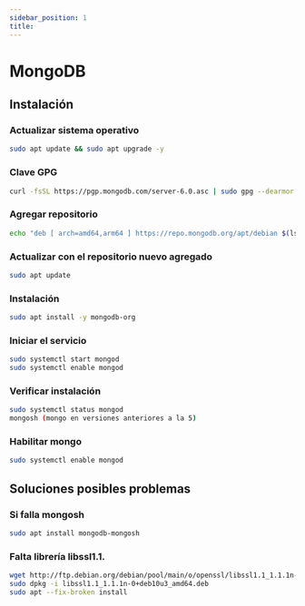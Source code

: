 ```yaml
---
sidebar_position: 1
title: 
---
```


# MongoDB
## Instalación
### Actualizar sistema operativo
```bash
sudo apt update && sudo apt upgrade -y
```

### Clave GPG
```bash
curl -fsSL https://pgp.mongodb.com/server-6.0.asc | sudo gpg --dearmor -o /usr/share/keyrings/mongodb-server-6.0.gpg
```

### Agregar repositorio
```bash
echo "deb [ arch=amd64,arm64 ] https://repo.mongodb.org/apt/debian $(lsb_release -cs)/mongodb-org/6.0 main" | sudo tee /etc/apt/sources.list.d/mongodb-org-6.0.list
```

### Actualizar con el repositorio nuevo agregado
```bash
sudo apt update
```
### Instalación
```bash
sudo apt install -y mongodb-org
```
### Iniciar el servicio
```bash
sudo systemctl start mongod
sudo systemctl enable mongod
```
### Verificar instalación
```bash
sudo systemctl status mongod
mongosh (mongo en versiones anteriores a la 5)
```

### Habilitar mongo 
```bash
sudo systemctl enable mongod
```


## Soluciones posibles problemas
### Si falla mongosh
```bash
sudo apt install mongodb-mongosh
```

### Falta librería libssl1.1.
```bash
wget http://ftp.debian.org/debian/pool/main/o/openssl/libssl1.1_1.1.1n-0+deb10u3_amd64.deb
sudo dpkg -i libssl1.1_1.1.1n-0+deb10u3_amd64.deb
sudo apt --fix-broken install
```

